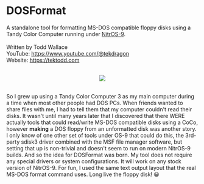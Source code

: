 # DOSFormat
A standalone tool for formatting MS-DOS compatible floppy disks using a Tandy Color Computer running under <a href="https://sourceforge.net/projects/nitros9/">NitrOS-9</a>.
<br><br>
Written by Todd Wallace  
YouTube: https://www.youtube.com/@tekdragon  
Website: https://tektodd.com  
<br>
<p align="center"><img src="https://github.com/dragonbytes/dosformat/assets/17234382/d1db481f-c40f-44a9-9de8-fae872842c9e"></p>
<br>
So I grew up using a Tandy Color Computer 3 as my main computer during a time when most other people had DOS PCs. When friends wanted to share files with me, I had to tell them that my computer couldn't read their disks. It wasn't until many years later that I discovered that there WERE actually tools that could read/write MS-DOS compatible disks using a CoCo, however <b>making</b> a DOS floppy from an unformatted disk was another story. I only know of one other set of tools under OS-9 that could do this, the 3rd-party sdisk3 driver combined with the MSF file manager software, but setting that up is non-trivial and doesn't seem to run on modern NitrOS-9 builds. And so the idea for DOSFormat was born. My tool does not require any special drivers or system configurations. It will work on any stock version of NitrOS-9. For fun, I used the same text output layout that the real MS-DOS format command uses. Long live the floppy disk! 😀
